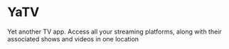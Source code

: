 # YaTV
Yet another TV app. Access all your streaming platforms, along with their associated shows and videos in one location
